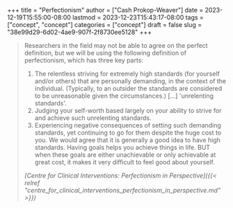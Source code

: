 +++
title = "Perfectionism"
author = ["Cash Prokop-Weaver"]
date = 2023-12-19T15:55:00-08:00
lastmod = 2023-12-23T15:43:17-08:00
tags = ["concept", "concept"]
categories = ["concept"]
draft = false
slug = "38e99d29-6d02-4ae9-907f-2f8730ee5128"
+++

> Researchers in the field may not be able to agree on the perfect definition, but we will be using the
> following definition of perfectionism, which has three key parts:
>
> 1.  The relentless striving for extremely high standards (for yourself and/or others) that are personally demanding, in the context of the individual. (Typically, to an outsider the standards are considered to be unreasonable given the circumstances.) [...] 'unrelenting standards'.
> 2.  Judging your self-worth based largely on your ability to strive for and achieve such unrelenting standards.
> 3.  Experiencing negative consequences of setting such demanding standards, yet continuing to go for them despite the huge cost to you. We would agree that it is generally a good idea to have high standards. Having goals helps you achieve things in life. BUT when these goals are either unachievable or only achievable at great cost, it makes it very difficult to feel good about yourself.
>
> _[Centre for Clinical Interventions: Perfectionism in Perspective]({{< relref "centre_for_clinical_interventions_perfectionism_in_perspective.md" >}})_
